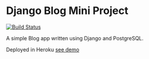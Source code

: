 # Django Blog Mini Project

[![Build Status](https://travis-ci.org/josep-pujol/learning_django-blog.svg?branch=master)](https://travis-ci.org/josep-pujol/learning_django-blog)

A simple Blog app written using Django and PostgreSQL.

Deployed in Heroku [see demo](https://learningdjango-blog.herokuapp.com/posts/)
